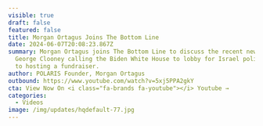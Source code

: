 ```yaml
---
visible: true
draft: false
featured: false
title: Morgan Ortagus Joins The Bottom Line
date: 2024-06-07T20:08:23.867Z
summary: Morgan Ortagus joins The Bottom Line to discuss the recent news about
  George Clooney calling the Biden White House to lobby for Israel policy prior
  to hosting a fundraiser.
author: POLARIS Founder, Morgan Ortagus
outbound: https://www.youtube.com/watch?v=5xj5PPA2gkY
cta: View Now On <i class="fa-brands fa-youtube"></i> Youtube →
categories:
  - Videos
image: /img/updates/hqdefault-77.jpg
---
```

